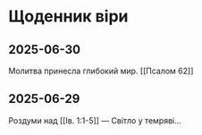 # Щоденник віри

## 2025-06-30
Молитва принесла глибокий мир. [[Псалом 62]]

## 2025-06-29
Роздуми над [[Ів. 1:1-5]] — Світло у темряві...
